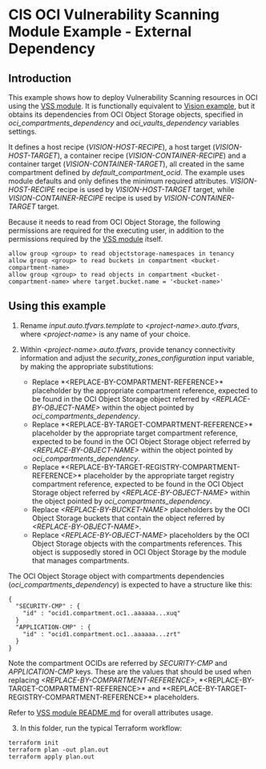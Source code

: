 # CIS OCI Vulnerability Scanning Module Example - External Dependency

## Introduction

This example shows how to deploy Vulnerability Scanning resources in OCI using the [VSS module](../..). It is functionally equivalent to [Vision example](../vision/), but it obtains its dependencies from OCI Object Storage objects, specified in *oci_compartments_dependency* and *oci_vaults_dependency* variables settings. 

It defines a host recipe (*VISION-HOST-RECIPE*), a host target (*VISION-HOST-TARGET*), a container recipe (*VISION-CONTAINER-RECIPE*) and a container target (*VISION-CONTAINER-TARGET*), all created in the same compartment defined by *default_compartment_ocid*. The example uses module defaults and only defines the minimum required attributes. *VISION-HOST-RECIPE* recipe is used by *VISION-HOST-TARGET* target, while *VISION-CONTAINER-RECIPE* recipe is used by *VISION-CONTAINER-TARGET* target.

Because it needs to read from OCI Object Storage, the following permissions are required for the executing user, in addition to the permissions required by the [VSS module](../..) itself.

```
allow group <group> to read objectstorage-namespaces in tenancy
allow group <group> to read buckets in compartment <bucket-compartment-name>
allow group <group> to read objects in compartment <bucket-compartment-name> where target.bucket.name = '<bucket-name>'
```

## Using this example
1. Rename *input.auto.tfvars.template* to *\<project-name\>.auto.tfvars*, where *\<project-name\>* is any name of your choice.

2. Within *\<project-name\>.auto.tfvars*, provide tenancy connectivity information and adjust the *security_zones_configuration* input variable, by making the appropriate substitutions:
   - Replace \*<REPLACE-BY-COMPARTMENT-REFERENCE\>* placeholder by the appropriate compartment reference, expected to be found in the OCI Object Storage object referred by *\<REPLACE-BY-OBJECT-NAME\>* within the object pointed by *oci_compartments_dependency*.
   - Replace \*<REPLACE-BY-TARGET-COMPARTMENT-REFERENCE\>* placeholder by the appropriate target compartment reference, expected to be found in the OCI Object Storage object referred by *\<REPLACE-BY-OBJECT-NAME\>* within the object pointed by *oci_compartments_dependency*.
   - Replace \*<REPLACE-BY-TARGET-REGISTRY-COMPARTMENT-REFERENCE\>* placeholder by the appropriate target registry compartment reference, expected to be found in the OCI Object Storage object referred by *\<REPLACE-BY-OBJECT-NAME\>* within the object pointed by *oci_compartments_dependency*.
   - Replace *\<REPLACE-BY-BUCKET-NAME\>* placeholders by the OCI Object Storage buckets that contain the object referred by *\<REPLACE-BY-OBJECT-NAME\>*.
   - Replace *\<REPLACE-BY-OBJECT-NAME\>* placeholders by the OCI Object Storage objects with the compartments references. This object is supposedly stored in OCI Object Storage by the module that manages compartments.

The OCI Object Storage object with compartments dependencies (*oci_compartments_dependency*) is expected to have a structure like this:
```
{
  "SECURITY-CMP" : {
    "id" : "ocid1.compartment.oc1..aaaaaa...xuq"
  }
  "APPLICATION-CMP" : {
    "id" : "ocid1.compartment.oc1..aaaaaa...zrt"
  }
}
```

Note the compartment OCIDs are referred by *SECURITY-CMP* and *APPLICATION-CMP* keys. These are the values that should be used when replacing *\<REPLACE-BY-COMPARTMENT-REFERENCE\>*, \*<REPLACE-BY-TARGET-COMPARTMENT-REFERENCE\>* and  \*<REPLACE-BY-TARGET-REGISTRY-COMPARTMENT-REFERENCE\>* placeholders.

Refer to [VSS module README.md](../../README.md) for overall attributes usage.

3. In this folder, run the typical Terraform workflow:
```
terraform init
terraform plan -out plan.out
terraform apply plan.out
```